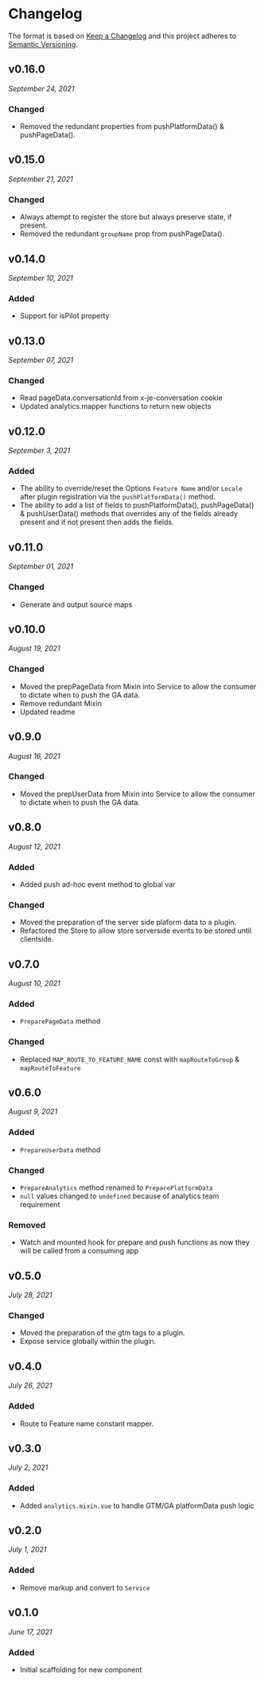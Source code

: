 # Changelog

The format is based on [Keep a Changelog](http://keepachangelog.com/en/1.0.0/)
and this project adheres to [Semantic Versioning](http://semver.org/spec/v2.0.0.html).


v0.16.0
------------------------------
*September 24, 2021*

### Changed
- Removed the redundant properties from  pushPlatformData() & pushPageData().


v0.15.0
------------------------------
*September 21, 2021*

### Changed
- Always attempt to register the store but always preserve state, if present.
- Removed the redundant `groupName` prop from pushPageData().


v0.14.0
------------------------------
*September 10, 2021*

### Added
- Support for isPilot property


v0.13.0
------------------------------
*September 07, 2021*

### Changed
- Read pageData.conversationId from x-je-conversation cookie
- Updated analytics.mapper functions to return new objects


v0.12.0
------------------------------
*September 3, 2021*

### Added
- The ability to override/reset the Options `Feature Name` and/or `Locale` after plugin registration via the `pushPlatformData()` method.
- The ability to add a list of fields to pushPlatformData(), pushPageData() & pushUserData() methods that overrides any of the fields already present and if not present then adds the fields.


v0.11.0
------------------------------
*September 01, 2021*

### Changed
- Generate and output source maps


v0.10.0
------------------------------
*August 19, 2021*

### Changed
- Moved the prepPageData from Mixin into Service to allow the consumer to dictate when to push the GA data.
- Remove redundant Mixin
- Updated readme


v0.9.0
------------------------------
*August 16, 2021*

### Changed
- Moved the prepUserData from Mixin into Service to allow the consumer to dictate when to push the GA data.


v0.8.0
------------------------------
*August 12, 2021*

### Added
- Added push ad-hoc event method to global var

### Changed
- Moved the preparation of the server side plaform data to a plugin.
- Refactored the Store to allow store serverside events to be stored until clientside.


v0.7.0
------------------------------
*August 10, 2021*

### Added
- `PreparePageData` method

### Changed
- Replaced `MAP_ROUTE_TO_FEATURE_NAME` const with `mapRouteToGroup` & `mapRouteToFeature`


v0.6.0
------------------------------
*August 9, 2021*

### Added
- `PrepareUserData` method

### Changed
- `PrepareAnalytics` method renamed to `PreparePlatformData`
- `null` values changed to `undefined` because of analytics team requirement

### Removed
- Watch and mounted hook for prepare and push functions as now they will be called from a consuming app


v0.5.0
------------------------------
*July 28, 2021*

### Changed
- Moved the preparation of the gtm tags to a plugin.
- Expose service globally within the plugin.


v0.4.0
------------------------------
*July 26, 2021*

### Added
- Route to Feature name constant mapper.


v0.3.0
------------------------------
*July 2, 2021*

### Added
- Added `analytics.mixin.vue` to handle GTM/GA platformData push logic


v0.2.0
------------------------------
*July 1, 2021*

### Added
- Remove markup and convert to `Service`


v0.1.0
------------------------------
*June 17, 2021*


### Added
- Initial scaffolding for new component
